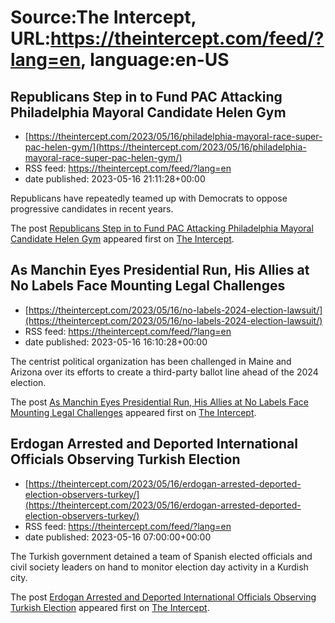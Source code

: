 # Source:The Intercept, URL:https://theintercept.com/feed/?lang=en, language:en-US

## Republicans Step in to Fund PAC Attacking Philadelphia Mayoral Candidate Helen Gym
 - [https://theintercept.com/2023/05/16/philadelphia-mayoral-race-super-pac-helen-gym/](https://theintercept.com/2023/05/16/philadelphia-mayoral-race-super-pac-helen-gym/)
 - RSS feed: https://theintercept.com/feed/?lang=en
 - date published: 2023-05-16 21:11:28+00:00

<p>Republicans have repeatedly teamed up with Democrats to oppose progressive candidates in recent years.</p>
<p>The post <a href="https://theintercept.com/2023/05/16/philadelphia-mayoral-race-super-pac-helen-gym/" rel="nofollow">Republicans Step in to Fund PAC Attacking Philadelphia Mayoral Candidate Helen Gym</a> appeared first on <a href="https://theintercept.com" rel="nofollow">The Intercept</a>.</p>

## As Manchin Eyes Presidential Run, His Allies at No Labels Face Mounting Legal Challenges
 - [https://theintercept.com/2023/05/16/no-labels-2024-election-lawsuit/](https://theintercept.com/2023/05/16/no-labels-2024-election-lawsuit/)
 - RSS feed: https://theintercept.com/feed/?lang=en
 - date published: 2023-05-16 16:10:28+00:00

<p>The centrist political organization has been challenged in Maine and Arizona over its efforts to create a third-party ballot line ahead of the 2024 election.</p>
<p>The post <a href="https://theintercept.com/2023/05/16/no-labels-2024-election-lawsuit/" rel="nofollow">As Manchin Eyes Presidential Run, His Allies at No Labels Face Mounting Legal Challenges</a> appeared first on <a href="https://theintercept.com" rel="nofollow">The Intercept</a>.</p>

## Erdogan Arrested and Deported International Officials Observing Turkish Election
 - [https://theintercept.com/2023/05/16/erdogan-arrested-deported-election-observers-turkey/](https://theintercept.com/2023/05/16/erdogan-arrested-deported-election-observers-turkey/)
 - RSS feed: https://theintercept.com/feed/?lang=en
 - date published: 2023-05-16 07:00:00+00:00

<p>The Turkish government detained a team of Spanish elected officials and civil society leaders on hand to monitor election day activity in a Kurdish city.</p>
<p>The post <a href="https://theintercept.com/2023/05/16/erdogan-arrested-deported-election-observers-turkey/" rel="nofollow">Erdogan Arrested and Deported International Officials Observing Turkish Election</a> appeared first on <a href="https://theintercept.com" rel="nofollow">The Intercept</a>.</p>

